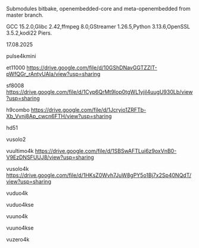 Submodules bitbake, openembedded-core and meta-openembedded from master branch.

GCC 15.2.0,Glibc 2.42,ffmpeg 8.0,GStreamer 1.26.5,Python 3.13.6,OpenSSL 3.5.2,kodi22 Piers.

17.08.2025

pulse4kmini


et11000
https://drive.google.com/file/d/10GShDNavGGTZZIT-pWfQGr_rAntyUAIa/view?usp=sharing

sf8008
https://drive.google.com/file/d/1Cyp6QrMt9Iop0tgWL1yjil4uugU930Lb/view?usp=sharing

h9combo
https://drive.google.com/file/d/1Jcryio1ZRFTb-Xb_Vvnj8Ap_cwcn6FTH/view?usp=sharing

hd51


vusolo2


vuultimo4k
https://drive.google.com/file/d/1SBSwAFTLui6z9oxVnB0-V9EzDNSFUUJ8/view?usp=sharing

vusolo4k
https://drive.google.com/file/d/1HKsZ0Wvh7JuW8gPY5o1Bj7x2Sp40NQdT/view?usp=sharing

vuduo4k


vuduo4kse


vuuno4k


vuuno4kse


vuzero4k

